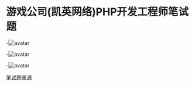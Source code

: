 # 游戏公司(凯英网络)PHP开发工程师笔试题

-![avatar](/about-php/picture/笔试题-1.png)

-![avatar](/about-php/picture/笔试题-2.png)

-![avatar](/about-php/picture/笔试题-3.png)


[笔试题来源](https://blog.csdn.net/whq19890827/article/details/52877758)